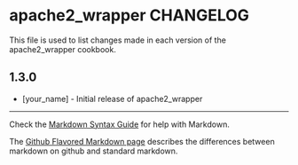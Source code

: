 apache2_wrapper CHANGELOG
========================

This file is used to list changes made in each version of the apache2_wrapper cookbook.

1.3.0
-----
- [your_name] - Initial release of apache2_wrapper

- - -
Check the [Markdown Syntax Guide](http://daringfireball.net/projects/markdown/syntax) for help with Markdown.

The [Github Flavored Markdown page](http://github.github.com/github-flavored-markdown/) describes the differences between markdown on github and standard markdown.
